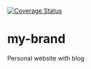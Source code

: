 [![Coverage Status](https://coveralls.io/repos/github/cniyindagiriye/my-brand/badge.svg)](https://coveralls.io/github/cniyindagiriye/my-brand)

# my-brand
Personal website with blog
